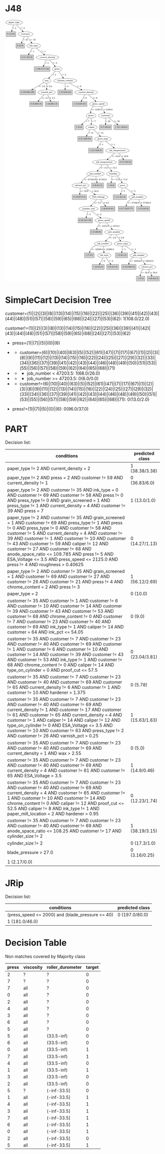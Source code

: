 # J48

![](last_J48_graph.png)

# SimpleCart Decision Tree

customer=(1)|(2)|(3)|(8)|(13)|(14)|(15)|(16)|(22)|(25)|(36)|(39)|(41)|(42)|(43)|(44)|(48)|(51)|(57)|(58)|(59)|(65)|(68)|(24)|(27)|(53)|(62): 1(108.0/22.0)

customer!=(1)|(2)|(3)|(8)|(13)|(14)|(15)|(16)|(22)|(25)|(36)|(39)|(41)|(42)|(43)|(44)|(48)|(51)|(57)|(58)|(59)|(65)|(68)|(24)|(27)|(53)|(62)

* press=(1)|(7)|(5)|(0)|(6)

*   * customer=(6)|(10)|(40)|(63)|(5)|(52)|(61)|(47)|(7)|(17)|(67)|(1)|(2)|(3)|(8)|(9)|(11)|(12)|(13)|(14)|(15)|(16)|(22)|(24)|(25)|(27)|(29)|(32)|(33)|(34)|(36)|(37)|(39)|(41)|(42)|(43)|(44)|(46)|(48)|(49)|(50)|(51)|(53)|(55)|(56)|(57)|(58)|(59)|(62)|(64)|(65)|(68)|(71)

*   *   * job_number < 47203.5: 1(68.0/26.0)

*   *   * job_number >= 47203.5: 0(6.0/0.0)

*   * customer!=(6)|(10)|(40)|(63)|(5)|(52)|(61)|(47)|(7)|(17)|(67)|(1)|(2)|(3)|(8)|(9)|(11)|(12)|(13)|(14)|(15)|(16)|(22)|(24)|(25)|(27)|(29)|(32)|(33)|(34)|(36)|(37)|(39)|(41)|(42)|(43)|(44)|(46)|(48)|(49)|(50)|(51)|(53)|(55)|(56)|(57)|(58)|(59)|(62)|(64)|(65)|(68)|(71): 0(13.0/2.0)

* press!=(1)|(7)|(5)|(0)|(6): 0(96.0/37.0)

# PART

Decision list:

conditions|predicted class
---|---
paper_type != 2 AND current_density = 2| 1 (38.38/3.38)
paper_type != 2 AND press = 2 AND customer != 59 AND current_density != 1| 0 (36.83/6.0)
paper_type != 2 AND customer != 35 AND ink_type = 0 AND customer != 69 AND customer != 58 AND press != 0 AND press_type != 0 AND grain_screened = 1 AND press_type != 1 AND current_density = 4 AND customer != 39 AND press = 7| 1 (13.0/1.0)
paper_type != 2 AND customer != 35 AND grain_screened = 1 AND customer != 69 AND press_type != 1 AND press != 0 AND press_type != 0 AND customer != 58 AND customer != 5 AND current_density = 4 AND customer != 39 AND customer != 1 AND customer != 10 AND customer != 43 AND customer != 59 AND caliper != 12 AND customer != 27 AND customer != 68 AND anode_space_ratio <= 109.785 AND press != 5 AND ESA_Voltage <= 3.5 AND press_speed <= 2125.0 AND press != 4 AND roughness > 0.40625| 0 (14.27/1.13)
paper_type != 2 AND customer != 35 AND grain_screened = 1 AND customer != 69 AND customer != 27 AND customer != 26 AND customer != 21 AND press != 4 AND chrome_content = 2 AND press != 3| 1 (56.12/2.69)
paper_type = 2| 0 (10.0)
customer != 35 AND customer != 1 AND customer != 6 AND customer != 10 AND customer != 14 AND customer != 39 AND customer != 43 AND customer != 53 AND customer != 68 AND chrome_content != 0 AND customer != 7 AND customer != 23 AND customer != 40 AND customer != 69 AND ink_type != 1 AND caliper != 14 AND customer = 64 AND ink_pct <= 54.05| 0 (9.0)
customer != 35 AND customer != 7 AND customer != 23 AND customer != 40 AND customer != 69 AND customer != 1 AND customer != 6 AND customer != 10 AND customer != 14 AND customer != 39 AND customer != 43 AND customer != 53 AND ink_type != 1 AND customer != 68 AND chrome_content != 0 AND caliper != 14 AND type_on_cylinder = 0 AND proof_cut <= 57.5| 0 (23.04/3.81)
customer != 35 AND customer != 7 AND customer != 23 AND customer != 40 AND customer != 69 AND customer != 65 AND current_density != 6 AND customer != 1 AND customer != 10 AND hardener > 1.375| 0 (5.78)
customer != 35 AND customer != 7 AND customer != 23 AND customer != 40 AND customer != 69 AND current_density != 1 AND customer != 17 AND customer != 61 AND customer != 65 AND current_density = 4 AND customer != 1 AND caliper != 14 AND caliper != 12 AND type_on_cylinder != 0 AND ESA_Voltage <= 3.5 AND customer != 10 AND customer != 63 AND press_type != 2 AND customer != 26 AND varnish_pct > 0.25| 1 (15.63/1.63)
customer != 35 AND customer != 7 AND customer != 23 AND customer != 40 AND customer != 69 AND current_density = 1 AND wax > 2.55| 0 (5.0)
customer != 35 AND customer != 7 AND customer != 23 AND customer != 40 AND customer != 69 AND current_density = 4 AND customer != 61 AND customer != 65 AND ESA_Voltage > 3.5| 1 (14.9/0.46)
customer != 35 AND customer != 7 AND customer != 23 AND customer != 40 AND customer != 69 AND current_density = 4 AND customer != 65 AND customer != 1 AND customer != 10 AND customer != 14 AND chrome_content != 0 AND caliper != 12 AND proof_cut <= 52.5 AND caliper != 8 AND ink_type != 1 AND paper_mill_location = 2 AND hardener > 0.95| 0 (12.23/1.74)
customer != 35 AND customer != 7 AND customer != 23 AND customer != 40 AND customer != 69 AND anode_space_ratio <= 108.25 AND customer != 17 AND cylinder_size != 2| 1 (38.19/3.15)
cylinder_size != 2| 0 (17.3/1.0)
blade_pressure > 27.0| 0 (3.16/0.25)
| 1 (2.17/0.0)


# JRip

Decision list:

conditions|predicted class
---|---
(press_speed <= 2000) and (blade_pressure <= 40)|0 (197.0/80.0)
|1 (181.0/46.0)


# Decision Table

Non matches covered by Majority class

press|viscosity|roller_durometer|target
---|---|---|---
2|?|?|0
7|?|?|0
7|all|?|0
0|all|?|0
2|all|?|0
4|all|?|0
3|all|?|0
6|all|?|0
5|all|?|0
5|all|(33.5-inf)|0
6|all|(33.5-inf)|0
0|all|(33.5-inf)|1
7|all|(33.5-inf)|1
4|all|(33.5-inf)|0
1|all|(33.5-inf)|1
3|all|(33.5-inf)|0
2|all|(33.5-inf)|0
5|?|(-inf-33.5]|0
1|all|(-inf-33.5]|1
4|all|(-inf-33.5]|1
3|all|(-inf-33.5]|1
7|all|(-inf-33.5]|1
6|all|(-inf-33.5]|1
0|all|(-inf-33.5]|1
2|all|(-inf-33.5]|0
5|all|(-inf-33.5]|1


